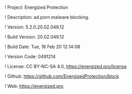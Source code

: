 ! Project: Energized Protection

! Description: ad.porn.malware blocking.

! Version: 5.2.0.20.02.049.12

! Build Version: 20.02.049.12

! Build Date: Tue, 18 Feb 20 12:14:08

! Version Code: 0491214

! License: CC BY-NC-SA 4.0, https://energized.pro/license

! Github: https://github.com/EnergizedProtection/block

! Web: https://energized.pro
